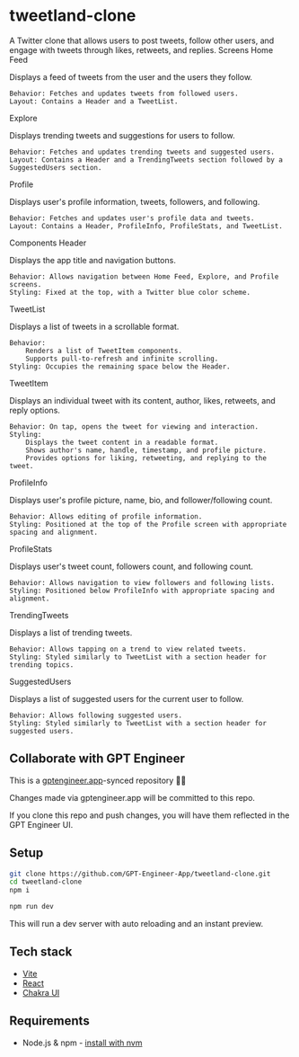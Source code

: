 # tweetland-clone

A Twitter clone that allows users to post tweets, follow other users, and engage with tweets through likes, retweets, and replies.
Screens
Home Feed

Displays a feed of tweets from the user and the users they follow.

    Behavior: Fetches and updates tweets from followed users.
    Layout: Contains a Header and a TweetList.

Explore

Displays trending tweets and suggestions for users to follow.

    Behavior: Fetches and updates trending tweets and suggested users.
    Layout: Contains a Header and a TrendingTweets section followed by a SuggestedUsers section.

Profile

Displays user's profile information, tweets, followers, and following.

    Behavior: Fetches and updates user's profile data and tweets.
    Layout: Contains a Header, ProfileInfo, ProfileStats, and TweetList.

Components
Header

Displays the app title and navigation buttons.

    Behavior: Allows navigation between Home Feed, Explore, and Profile screens.
    Styling: Fixed at the top, with a Twitter blue color scheme.

TweetList

Displays a list of tweets in a scrollable format.

    Behavior:
        Renders a list of TweetItem components.
        Supports pull-to-refresh and infinite scrolling.
    Styling: Occupies the remaining space below the Header.

TweetItem

Displays an individual tweet with its content, author, likes, retweets, and reply options.

    Behavior: On tap, opens the tweet for viewing and interaction.
    Styling:
        Displays the tweet content in a readable format.
        Shows author's name, handle, timestamp, and profile picture.
        Provides options for liking, retweeting, and replying to the tweet.

ProfileInfo

Displays user's profile picture, name, bio, and follower/following count.

    Behavior: Allows editing of profile information.
    Styling: Positioned at the top of the Profile screen with appropriate spacing and alignment.

ProfileStats

Displays user's tweet count, followers count, and following count.

    Behavior: Allows navigation to view followers and following lists.
    Styling: Positioned below ProfileInfo with appropriate spacing and alignment.

TrendingTweets

Displays a list of trending tweets.

    Behavior: Allows tapping on a trend to view related tweets.
    Styling: Styled similarly to TweetList with a section header for trending topics.

SuggestedUsers

Displays a list of suggested users for the current user to follow.

    Behavior: Allows following suggested users.
    Styling: Styled similarly to TweetList with a section header for suggested users.

## Collaborate with GPT Engineer

This is a [gptengineer.app](https://gptengineer.app)-synced repository 🌟🤖

Changes made via gptengineer.app will be committed to this repo.

If you clone this repo and push changes, you will have them reflected in the GPT Engineer UI.

## Setup

```sh
git clone https://github.com/GPT-Engineer-App/tweetland-clone.git
cd tweetland-clone
npm i
```

```sh
npm run dev
```

This will run a dev server with auto reloading and an instant preview.

## Tech stack

- [Vite](https://vitejs.dev/)
- [React](https://react.dev/)
- [Chakra UI](https://chakra-ui.com/)

## Requirements

- Node.js & npm - [install with nvm](https://github.com/nvm-sh/nvm#installing-and-updating)
